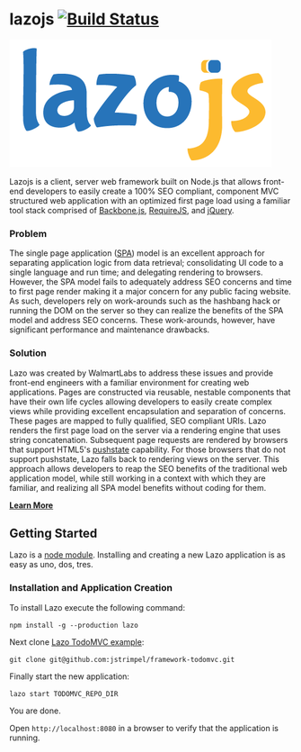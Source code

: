 # lazojs [![Build Status](https://magnum.travis-ci.com/walmartlabs/lazojs.svg?token=z2zE7486TYDmgKQiuXPa&branch=v2-life-cycles)](https://magnum.travis-ci.com/walmartlabs/lazojs)

[![Lazojs](lazojs.png?raw=true)](lazojs.png?raw=true)

Lazojs is a client, server web framework built on Node.js that allows front-end developers to easily create a
100% SEO compliant, component MVC structured web application with an optimized first page
load using a familiar tool stack comprised of [Backbone.js](http://backbonejs.org/),
[RequireJS](http://requirejs.org/), and [jQuery](http://jquery.com/).

### Problem
The single page application ([SPA](http://en.wikipedia.org/wiki/Single-page_application)) model is an excellent
approach for separating application logic from data retrieval; consolidating UI code to a single language and run
time; and delegating rendering to browsers. However, the SPA model fails to adequately address SEO concerns and
time to first page render making it a major concern for any public facing website. As such, developers rely on
work-arounds such as the hashbang hack or running the DOM on the server so they can realize the benefits of the
SPA model and address SEO concerns. These work-arounds, however, have significant performance and maintenance drawbacks.

### Solution
Lazo was created by WalmartLabs to address these issues and provide front-end engineers with a familiar environment for
creating web applications. Pages are constructed via reusable, nestable components that have their own life cycles
allowing developers to easily create complex views while providing excellent encapsulation and separation of concerns.
These pages are mapped to fully qualified, SEO compliant URIs. Lazo renders the first page load on the server via a
rendering engine that uses string concatenation. Subsequent page requests are rendered by browsers that support HTML5's
[pushstate](https://developer.mozilla.org/en-US/docs/Web/Guide/API/DOM/Manipulating_the_browser_history) capability. For those
browsers that do not support pushstate, Lazo falls back to rendering views on the server. This approach allows developers to
reap the SEO benefits of the traditional web application model, while still working in a context with which they are
familiar, and realizing all SPA model benefits without coding for them.

[**Learn More**](https://github.com/walmartlabs/lazojs/wiki/Overview)

## Getting Started
Lazo is a [node module](https://npmjs.org/). Installing and creating a new Lazo application is as easy as uno, dos, tres.

### Installation and Application Creation

To install Lazo execute the following command:

```shell
npm install -g --production lazo
```

Next clone [Lazo TodoMVC example](https://github.com/jstrimpel/lazojs-todomvc):

```shell
git clone git@github.com:jstrimpel/framework-todomvc.git
```

Finally start the new application:

```shell
lazo start TODOMVC_REPO_DIR
```

You are done.

Open `http://localhost:8080` in a browser to verify that the application is running.